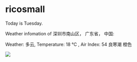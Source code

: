 # ricosmall

Today is Tuesday.

Weather infomation of 深圳市南山区， 广东省， 中国: 

Weather: 多云, Temperature: 18 ℃ , Air Index: 54 良寒潮 橙色

<img src="https://github-readme-stats.vercel.app/api?username=ricosmall&show_icons=true" />
